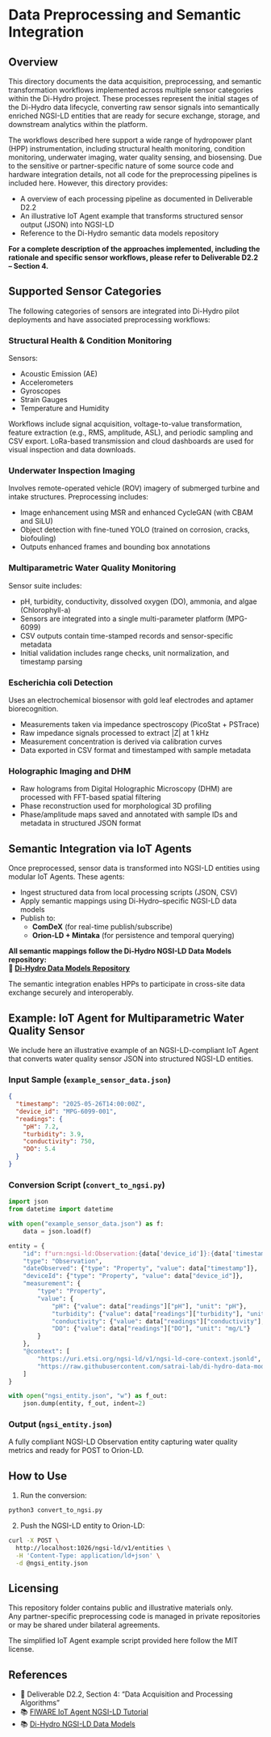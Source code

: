 # Data Preprocessing and Semantic Integration

## Overview

This directory documents the data acquisition, preprocessing, and semantic transformation workflows implemented across multiple sensor categories within the Di-Hydro project. These processes represent the initial stages of the Di-Hydro data lifecycle, converting raw sensor signals into semantically enriched NGSI-LD entities that are ready for secure exchange, storage, and downstream analytics within the platform.

The workflows described here support a wide range of hydropower plant (HPP) instrumentation, including structural health monitoring, condition monitoring, underwater imaging, water quality sensing, and biosensing. Due to the sensitive or partner-specific nature of some source code and hardware integration details, not all code for the preprocessing pipelines is included here. However, this directory provides:

- A overview of each processing pipeline as documented in Deliverable D2.2
- An illustrative IoT Agent example that transforms structured sensor output (JSON) into NGSI-LD
- Reference to the Di-Hydro semantic data models repository

**For a complete description of the approaches implemented, including the rationale and specific sensor workflows, please refer to Deliverable D2.2 – Section 4.**

## Supported Sensor Categories

The following categories of sensors are integrated into Di-Hydro pilot deployments and have associated preprocessing workflows:

### Structural Health & Condition Monitoring

Sensors:  
- Acoustic Emission (AE)  
- Accelerometers  
- Gyroscopes  
- Strain Gauges  
- Temperature and Humidity  

Workflows include signal acquisition, voltage-to-value transformation, feature extraction (e.g., RMS, amplitude, ASL), and periodic sampling and CSV export. LoRa-based transmission and cloud dashboards are used for visual inspection and data downloads.

### Underwater Inspection Imaging

Involves remote-operated vehicle (ROV) imagery of submerged turbine and intake structures. Preprocessing includes:
- Image enhancement using MSR and enhanced CycleGAN (with CBAM and SiLU)
- Object detection with fine-tuned YOLO (trained on corrosion, cracks, biofouling)
- Outputs enhanced frames and bounding box annotations

### Multiparametric Water Quality Monitoring

Sensor suite includes:
- pH, turbidity, conductivity, dissolved oxygen (DO), ammonia, and algae (Chlorophyll-a)  
- Sensors are integrated into a single multi-parameter platform (MPG-6099)
- CSV outputs contain time-stamped records and sensor-specific metadata
- Initial validation includes range checks, unit normalization, and timestamp parsing

### Escherichia coli Detection 

Uses an electrochemical biosensor with gold leaf electrodes and aptamer biorecognition.  
- Measurements taken via impedance spectroscopy (PicoStat + PSTrace)
- Raw impedance signals processed to extract |Z| at 1 kHz
- Measurement concentration is derived via calibration curves
- Data exported in CSV format and timestamped with sample metadata

### Holographic Imaging and DHM 

- Raw holograms from Digital Holographic Microscopy (DHM) are processed with FFT-based spatial filtering
- Phase reconstruction used for morphological 3D profiling
- Phase/amplitude maps saved and annotated with sample IDs and metadata in structured JSON format

## Semantic Integration via IoT Agents

Once preprocessed, sensor data is transformed into NGSI-LD entities using modular IoT Agents. These agents:

- Ingest structured data from local processing scripts (JSON, CSV)
- Apply semantic mappings using Di-Hydro–specific NGSI-LD data models
- Publish to:
  - **ComDeX** (for real-time publish/subscribe)
  - **Orion-LD + Mintaka** (for persistence and temporal querying)

**All semantic mappings follow the Di-Hydro NGSI-LD Data Models repository:  
🔗 [Di-Hydro Data Models Repository](https://github.com/satrai-lab/di-hydro-data-models)**

The semantic integration enables HPPs to participate in cross-site data exchange securely and interoperably.

## Example: IoT Agent for Multiparametric Water Quality Sensor

We include here an illustrative example of an NGSI-LD-compliant IoT Agent that converts water quality sensor JSON into structured NGSI-LD entities.

### Input Sample (`example_sensor_data.json`)

```json
{
  "timestamp": "2025-05-26T14:00:00Z",
  "device_id": "MPG-6099-001",
  "readings": {
    "pH": 7.2,
    "turbidity": 3.9,
    "conductivity": 750,
    "DO": 5.4
  }
}
```

### Conversion Script (`convert_to_ngsi.py`)

```python
import json
from datetime import datetime

with open("example_sensor_data.json") as f:
    data = json.load(f)

entity = {
    "id": f"urn:ngsi-ld:Observation:{data['device_id']}:{data['timestamp']}",
    "type": "Observation",
    "dateObserved": {"type": "Property", "value": data["timestamp"]},
    "deviceId": {"type": "Property", "value": data["device_id"]},
    "measurement": {
        "type": "Property",
        "value": {
            "pH": {"value": data["readings"]["pH"], "unit": "pH"},
            "turbidity": {"value": data["readings"]["turbidity"], "unit": "NTU"},
            "conductivity": {"value": data["readings"]["conductivity"], "unit": "µS/cm"},
            "DO": {"value": data["readings"]["DO"], "unit": "mg/L"}
        }
    },
    "@context": [
        "https://uri.etsi.org/ngsi-ld/v1/ngsi-ld-core-context.jsonld",
        "https://raw.githubusercontent.com/satrai-lab/di-hydro-data-models/main/context.jsonld"
    ]
}

with open("ngsi_entity.json", "w") as f_out:
    json.dump(entity, f_out, indent=2)
```

### Output (`ngsi_entity.json`)

A fully compliant NGSI-LD Observation entity capturing water quality metrics and ready for POST to Orion-LD.

## How to Use

1. Run the conversion:
```bash
python3 convert_to_ngsi.py
```

2. Push the NGSI-LD entity to Orion-LD:
```bash
curl -X POST \
  http://localhost:1026/ngsi-ld/v1/entities \
  -H 'Content-Type: application/ld+json' \
  -d @ngsi_entity.json
```

## Licensing

This repository folder contains public and illustrative materials only.  
Any partner-specific preprocessing code is managed in private repositories or may be shared under bilateral agreements.

The simplified IoT Agent example script provided here follow the MIT license.

## References

- 📄 Deliverable D2.2, Section 4: “Data Acquisition and Processing Algorithms”
- 📚 [FIWARE IoT Agent NGSI-LD Tutorial](https://ngsi-ld-tutorials.readthedocs.io/en/latest/)
- 📚 [Di-Hydro NGSI-LD Data Models](https://github.com/satrai-lab/di-hydro-data-models)

